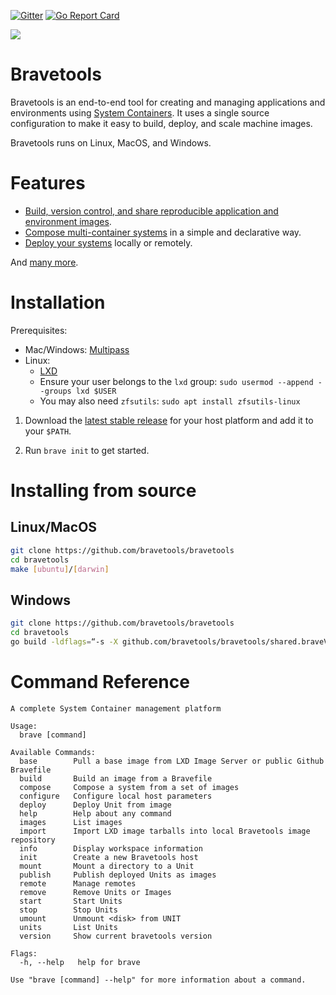 [![Gitter](https://badges.gitter.im/bravetools/community.svg)](https://gitter.im/bravetools/community?utm_source=badge&utm_medium=badge&utm_campaign=pr-badge) [![Go Report Card](https://goreportcard.com/badge/github.com/bravetools/bravetools)](https://goreportcard.com/report/github.com/bravetools/bravetools)

![](https://github.com/bravetools/bravetools/blob/master/docs/assets/cli-bravetools-demo.gif)

# Bravetools
Bravetools is an end-to-end tool for creating and managing applications and environments using [System Containers](https://ubuntu.com/server/docs/containers-lxc). It uses a single source configuration to make it easy to build, deploy, and scale machine images.

Bravetools runs on Linux, MacOS, and Windows.

# Features

* [Build, version control, and share reproducible application and environment images](https://bravetools.github.io/bravetools/docs/bravefile/).
* [Compose multi-container systems](https://bravetools.github.io/bravetools/docs/compose/) in a simple and declarative way.
* [Deploy your systems](https://bravetools.github.io/bravetools/docs/cli/brave_deploy/) locally or remotely.

And [many more](https://bravetools.github.io/bravetools/intro/use_cases/).


# Installation

Prerequisites:

* Mac/Windows: [Multipass](https://multipass.run)
* Linux:
  - [LXD](https://linuxcontainers.org/lxd/getting-started-cli/)
  - Ensure your user belongs to the `lxd` group: `sudo usermod --append --groups lxd $USER`
  - You may also need `zfsutils`: `sudo apt install zfsutils-linux`

1. Download the [latest stable release](https://github.com/bravetools/bravetools/releases) for your host platform and add it to your `$PATH`.

2. Run `brave init` to get started.

# Installing from source

## Linux/MacOS
```bash
git clone https://github.com/bravetools/bravetools
cd bravetools
make [ubuntu]/[darwin]
```

## Windows
```bash
git clone https://github.com/bravetools/bravetools
cd bravetools
go build -ldflags=“-s -X github.com/bravetools/bravetools/shared.braveVersion=VERSION” -o brave.exe
```


# Command Reference

```
A complete System Container management platform

Usage:
  brave [command]

Available Commands:
  base        Pull a base image from LXD Image Server or public Github Bravefile
  build       Build an image from a Bravefile
  compose     Compose a system from a set of images
  configure   Configure local host parameters
  deploy      Deploy Unit from image
  help        Help about any command
  images      List images
  import      Import LXD image tarballs into local Bravetools image repository
  info        Display workspace information
  init        Create a new Bravetools host
  mount       Mount a directory to a Unit
  publish     Publish deployed Units as images
  remote      Manage remotes
  remove      Remove Units or Images
  start       Start Units
  stop        Stop Units
  umount      Unmount <disk> from UNIT
  units       List Units
  version     Show current bravetools version

Flags:
  -h, --help   help for brave

Use "brave [command] --help" for more information about a command.
```